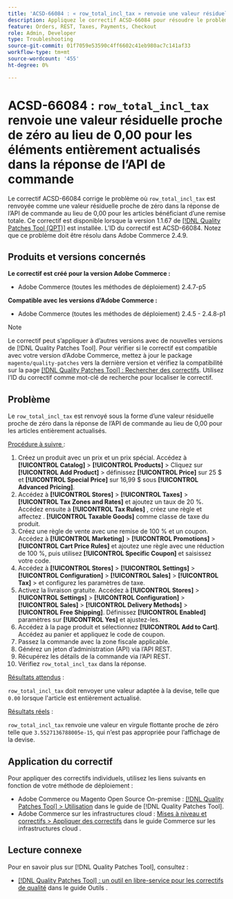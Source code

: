 ```yaml
---
title: 'ACSD-66084 : « row_total_incl_tax » renvoie une valeur résiduelle proche de zéro au lieu de 0,00 pour les éléments entièrement actualisés dans la réponse de l’API de commande'
description: Appliquez le correctif ACSD-66084 pour résoudre le problème d’Adobe Commerce où « row_total_incl_tax » renvoyait une valeur résiduelle proche de zéro au lieu de 0,00 pour les éléments entièrement actualisés dans la réponse de l’API de commande.
feature: Orders, REST, Taxes, Payments, Checkout
role: Admin, Developer
type: Troubleshooting
source-git-commit: 01f7059e53590c4ff6602c41eb980ac7c141af33
workflow-type: tm+mt
source-wordcount: '455'
ht-degree: 0%

---
```



# ACSD-66084 : `row_total_incl_tax` renvoie une valeur résiduelle proche de zéro au lieu de 0,00 pour les éléments entièrement actualisés dans la réponse de l’API de commande

Le correctif ACSD-66084 corrige le problème où `row_total_incl_tax` est renvoyée comme une valeur résiduelle proche de zéro dans la réponse de l’API de commande au lieu de 0,00 pour les articles bénéficiant d’une remise totale. Ce correctif est disponible lorsque la version 1.1.67 de [[!DNL Quality Patches Tool (QPT)]](/help/tools/quality-patches-tool/quality-patches-tool-to-self-serve-quality-patches.md) est installée. L’ID du correctif est ACSD-66084. Notez que ce problème doit être résolu dans Adobe Commerce 2.4.9.

## Produits et versions concernés

**Le correctif est créé pour la version Adobe Commerce :**

* Adobe Commerce (toutes les méthodes de déploiement) 2.4.7-p5

**Compatible avec les versions d’Adobe Commerce :**

* Adobe Commerce (toutes les méthodes de déploiement) 2.4.5 - 2.4.8-p1

>[!NOTE]
>
>Le correctif peut s’appliquer à d’autres versions avec de nouvelles versions de [!DNL Quality Patches Tool]. Pour vérifier si le correctif est compatible avec votre version d’Adobe Commerce, mettez à jour le package `magento/quality-patches` vers la dernière version et vérifiez la compatibilité sur la page [[!DNL Quality Patches Tool] : Rechercher des correctifs](https://experienceleague.adobe.com/tools/commerce-quality-patches/index.html?lang=fr). Utilisez l’ID du correctif comme mot-clé de recherche pour localiser le correctif.

## Problème

Le `row_total_incl_tax` est renvoyé sous la forme d’une valeur résiduelle proche de zéro dans la réponse de l’API de commande au lieu de 0,00 pour les articles entièrement actualisés.

<u>Procédure à suivre </u> :

1. Créez un produit avec un prix et un prix spécial. Accédez à **[!UICONTROL Catalog]** > **[!UICONTROL Products]** > Cliquez sur **[!UICONTROL Add Product]** > définissez **[!UICONTROL Price]** sur 25 $ et **[!UICONTROL Special Price]** sur 16,99 $ sous **[!UICONTROL Advanced Pricing]**.
1. Accédez à **[!UICONTROL Stores]** > **[!UICONTROL Taxes]** > **[!UICONTROL Tax Zones and Rates]** et ajoutez un taux de 20 %. Accédez ensuite à **[!UICONTROL Tax Rules]** , créez une règle et affectez .
   **[!UICONTROL Taxable Goods]** comme classe de taxe du produit.
1. Créez une règle de vente avec une remise de 100 % et un coupon. Accédez à **[!UICONTROL Marketing]** > **[!UICONTROL Promotions]** > **[!UICONTROL Cart Price Rules]** et ajoutez une règle avec une réduction de 100 %, puis utilisez **[!UICONTROL Specific Coupon]** et saisissez votre code.
1. Accédez à **[!UICONTROL Stores]** > **[!UICONTROL Settings]** > **[!UICONTROL Configuration]** > **[!UICONTROL Sales]** > **[!UICONTROL Tax]** > et configurez les paramètres de taxe.
1. Activez la livraison gratuite. Accédez à **[!UICONTROL Stores]** > **[!UICONTROL Settings]** > **[!UICONTROL Configuration]** > **[!UICONTROL Sales]** > **[!UICONTROL Delivery Methods]** > **[!UICONTROL Free Shipping]**. Définissez **[!UICONTROL Enabled]** paramètres sur **[!UICONTROL Yes]** et ajustez-les.
1. Accédez à la page produit et sélectionnez **[!UICONTROL Add to Cart]**. Accédez au panier et appliquez le code de coupon.
1. Passez la commande avec la zone fiscale applicable.
1. Générez un jeton d’administration (API) via l’API REST.
1. Récupérez les détails de la commande via l’API REST.
1. Vérifiez `row_total_incl_tax` dans la réponse.

<u>Résultats attendus</u> :

`row_total_incl_tax` doit renvoyer une valeur adaptée à la devise, telle que `0.00` lorsque l&#39;article est entièrement actualisé.

<u>Résultats réels</u> :

`row_total_incl_tax` renvoie une valeur en virgule flottante proche de zéro telle que `3.5527136788005e-15`, qui n’est pas appropriée pour l’affichage de la devise.

## Application du correctif

Pour appliquer des correctifs individuels, utilisez les liens suivants en fonction de votre méthode de déploiement :

* Adobe Commerce ou Magento Open Source On-premise : [[!DNL Quality Patches Tool] > Utilisation](/help/tools/quality-patches-tool/usage.md) dans le guide de [!DNL Quality Patches Tool].
* Adobe Commerce sur les infrastructures cloud : [Mises à niveau et correctifs > Appliquer des correctifs](https://experienceleague.adobe.com/docs/commerce-cloud-service/user-guide/develop/upgrade/apply-patches.html?lang=fr) dans le guide Commerce sur les infrastructures cloud .

## Lecture connexe

Pour en savoir plus sur [!DNL Quality Patches Tool], consultez :

* [[!DNL Quality Patches Tool] : un outil en libre-service pour les correctifs de qualité](/help/tools/quality-patches-tool/quality-patches-tool-to-self-serve-quality-patches.md) dans le guide Outils .
